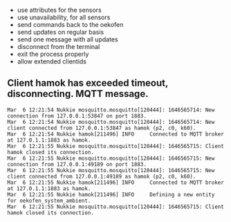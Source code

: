 - use attributes for the sensors
- use unavailability, for all sensors
- send commands back to the oekofen
- send updates on regular basis
- send one message with all updates
- disconnect from the terminal
- exit the process properly
- allow extended clientids 

## Client hamok has exceeded timeout, disconnecting. MQTT message.
```
Mar  6 12:21:54 Nukkie mosquitto.mosquitto[120444]: 1646565714: New connection from 127.0.0.1:53847 on port 1883.
Mar  6 12:21:54 Nukkie mosquitto.mosquitto[120444]: 1646565714: New client connected from 127.0.0.1:53847 as hamok (p2, c0, k60).
Mar  6 12:21:54 Nukkie hamok[211496] INFO     Connected to MQTT broker at 127.0.1.1:1883 as hamok.
Mar  6 12:21:55 Nukkie mosquitto.mosquitto[120444]: 1646565715: Client hamok closed its connection.
Mar  6 12:21:55 Nukkie mosquitto.mosquitto[120444]: 1646565715: New connection from 127.0.0.1:49189 on port 1883.
Mar  6 12:21:55 Nukkie mosquitto.mosquitto[120444]: 1646565715: New client connected from 127.0.0.1:49189 as hamok (p2, c0, k60).
Mar  6 12:21:55 Nukkie hamok[211496] INFO     Connected to MQTT broker at 127.0.1.1:1883 as hamok.
Mar  6 12:21:55 Nukkie hamok[211496] INFO     Defining a new entity for oekofen_system_ambient.
Mar  6 12:21:55 Nukkie mosquitto.mosquitto[120444]: 1646565715: Client hamok closed its connection.
```
